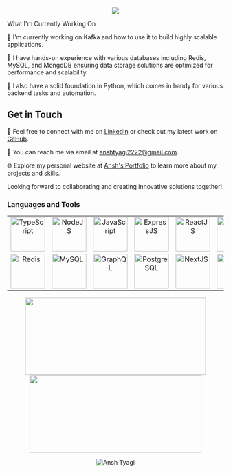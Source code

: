 <div align="center">
     <img src="https://readme-typing-svg.herokuapp.com?color=%236FDA44&size=32&center=true&vCenter=true&width=600&height=50&lines=Hi+I'm+Ansh+Tyagi;Software+Developer;"/>
</div>
 
<p align="justify"I'm a passionate Full Stack Developer. I thrive on building robust and scalable applications that deliver seamless user experiences.

## What I'm Currently Working On

🚀 I'm currently working on Kafka and how to use it to build highly scalable applications.

🔧 I have hands-on experience with various databases including Redis, MySQL, and MongoDB ensuring data storage solutions are optimized for performance and scalability.

🐍 I also have a solid foundation in Python, which comes in handy for various backend tasks and automation.

## Get in Touch

💬 Feel free to connect with me on [LinkedIn](https://www.linkedin.com/in/ansh00000000/) or check out my latest work on [GitHub](https://github.com/anshvert/Buny).

📧 You can reach me via email at anshtyagi2222@gmail.com.

🌐 Explore my personal website at [Ansh's Portfolio](https://my-portfolio-anshvert.vercel.app/) to learn more about my projects and skills.

Looking forward to collaborating and creating innovative solutions together!</p>

### Languages and Tools 
<table>
<tr>
    <td align='center'>
        <img src="https://github.com/anshvert/anshvert_off/assets/53685410/2fc4a91a-542e-473f-9ab8-02206b2100ce" alt="TypeScript" width="80">
    </td>
    <td align='center'>
        <img src="https://github.com/anshvert/anshvert_off/assets/53685410/0b464364-9011-41fd-a0d4-64b50209feba" alt="NodeJS" width="80">
    </td>
     <td align='center'>
        <img src="https://github.com/anshvert/anshvert_off/assets/53685410/c5829fe7-db79-411e-9f7d-a68ad5eda038" alt="JavaScript" width="80">
    </td>
    <td align='center'>
         <img src="https://github.com/anshvert/anshvert_off/assets/53685410/d1593d76-d746-488b-8eec-4f10a32f207c" alt="ExpressJS" width="80">
    </td>
    <td align='center'>
        <img src="https://github.com/anshvert/anshvert_off/assets/53685410/da803697-1b6e-403b-baa8-91d6dd151d4f" alt="ReactJS" width="80">
    </td>
    <td align='center'>
        <img src="https://github.com/anshvert/anshvert_off/assets/53685410/3801b6a4-6983-47fd-8852-57b5ee53ec7e" alt="MongoDB" width="80">
    </td>
    <td align='center'>
        <img src="https://github.com/anshvert/anshvert_off/assets/53685410/48ca05d6-d2bd-44d4-98a4-9c65f099e81a" alt="NestJS" width="80">
    </td>
    <td align='center'>
        <img src="https://github.com/anshvert/anshvert_off/assets/53685410/77ea42aa-1634-4488-adb7-0c0b1c6a8698" alt="Python" width="80">
    </td>
</tr>
<tr>
     <td align='center'>
         <img src="https://github.com/anshvert/anshvert_off/assets/53685410/2f144172-2d16-4fa7-94f3-ff1ac88892af" alt="Redis" width="80">
    </td>
    <td>
       <img src="https://github.com/anshvert/anshvert_off/assets/53685410/416fd397-eb93-4247-aabb-500da3b2155a" alt="MySQL" width="80">
    </td>
    <td align='center'>
        <img src="https://github.com/anshvert/anshvert_off/assets/53685410/17cdf93f-790d-4106-b841-a5968626c1cb" alt="GraphQL" width="80">
    <td align='center'>
        <img src="https://github.com/anshvert/anshvert_off/assets/53685410/01388439-b84c-4a8c-b7e4-b6e21aa491bf" alt="PostgreSQL" width="80">
    </td>
    <td align='center'>
        <img src="https://github.com/anshvert/anshvert_off/assets/53685410/06c3054d-fce0-4230-be37-f42d4f5dec82" alt="NextJS" width="80">
    </td>
    <td align='center'>
         <img src="https://github.com/anshvert/anshvert_off/assets/53685410/f3de9b55-a563-41d6-96bd-4442c642a2e3" alt="Git" width="80">
    </td>
     <td align='center'>
         <img src="https://github.com/anshvert/anshvert_off/assets/53685410/1a19619c-27de-4b8a-a3a6-a93b412f3234" alt="VueJS" width="80">
    </td>
     <td align='center'>
         <img src="https://github.com/anshvert/anshvert_off/assets/53685410/b40a65ed-2aed-4067-904b-197f602f925d" alt="TypeORM" width="80">
    </td>
</tr>
</table>

<div>
<p align="center">
<a href="https://github.com/anshvert">
<img height="180em" width="420em" src="https://github-readme-stats-eight-theta.vercel.app/api?username=anshvert&show_icons=true&theme=algolia&include_all_commits=true&count_private=true"/>
<img height="180em" width="400em" src="https://github-readme-stats-eight-theta.vercel.app/api/top-langs/?username=anshvert&layout=compact&langs_count=8&theme=algolia"/>
</a>
</p> 
</div> 

<div>
<p align ="center">
<img align="center" src="https://github-readme-streak-stats.herokuapp.com/?user=anshvert&theme=chartreuse-dark" alt="Ansh Tyagi" />
</p>
</div>
